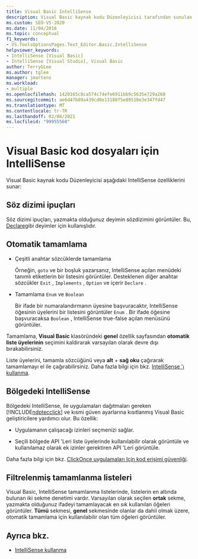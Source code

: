 ```yaml
---
title: Visual Basic IntelliSense
description: Visual Basic kaynak kodu Düzenleyicisi tarafından sunulan IntelliSense özelliklerini kullanmayı öğrenin.
ms.custom: SEO-VS-2020
ms.date: 11/04/2016
ms.topic: conceptual
f1_keywords:
- VS.ToolsOptionsPages.Text_Editor.Basic.IntelliSense
helpviewer_keywords:
- IntelliSense [Visual Basic]
- IntelliSense [Visual Studio], Visual Basic
author: TerryGLee
ms.author: tglee
manager: jmartens
ms.workload:
- multiple
ms.openlocfilehash: 1420165c8ca574c74efe6911bb9c5635e729a260
ms.sourcegitcommit: ae6d47b09a439cd0e13180f5e89510e3e347fd47
ms.translationtype: MT
ms.contentlocale: tr-TR
ms.lasthandoff: 02/08/2021
ms.locfileid: "99955560"
---
```

# <a name="intellisense-for-visual-basic-code-files"></a>Visual Basic kod dosyaları için IntelliSense

Visual Basic kaynak kodu Düzenleyicisi aşağıdaki IntelliSense özelliklerini sunar:

## <a name="syntax-tips"></a>Söz dizimi ipuçları

Söz dizimi ipuçları, yazmakta olduğunuz deyimin sözdizimini görüntüler. Bu, [Declare](/dotnet/visual-basic/language-reference/statements/declare-statement)gibi deyimler için kullanışlıdır.

## <a name="automatic-completion"></a>Otomatik tamamlama

- Çeşitli anahtar sözcüklerde tamamlama

     Örneğin, `goto` ve bir boşluk yazarsanız, IntelliSense açılan menüdeki tanımlı etiketlerin bir listesini görüntüler. Desteklenen diğer anahtar sözcükler `Exit` , `Implements` , `Option` ve içerir `Declare` .

- Tamamlama `Enum` ve `Boolean`

    Bir ifade bir numaralandırmanın üyesine başvuracaktır, IntelliSense öğesinin üyelerini bir listesini görüntüler `Enum` . Bir ifade öğesine başvuracaksa `Boolean` , IntelliSense true-false açılan menüsünü görüntüler.

Tamamlama, **Visual Basic** klasöründeki **genel** özellik sayfasından **otomatik liste üyelerinin** seçimini kaldırarak varsayılan olarak devre dışı bırakabilirsiniz.

Liste üyelerini, tamamla sözcüğünü veya **alt** + **sağ oku** çağırarak tamamlamayı el ile çağırabilirsiniz. Daha fazla bilgi için bkz. [IntelliSense 'ı kullanma](../ide/using-intellisense.md).

## <a name="intellisense-in-zone"></a>Bölgedeki IntelliSense

Bölgedeki IntelliSense, ile uygulamaları dağıtmaları gereken [!INCLUDE[ndptecclick](../deployment/includes/ndptecclick_md.md)] ve kısmi güven ayarlarına kısıtlanmış Visual Basic geliştiricilere yardımcı olur. Bu özellik:

- Uygulamanın çalışacağı izinleri seçmenizi sağlar.

- Seçili bölgede API 'Leri liste üyelerinde kullanılabilir olarak görüntüle ve kullanılamaz olarak ek izinler gerektiren API 'Leri görüntüle.

Daha fazla bilgi için bkz. [ClickOnce uygulamaları Için kod erişimi güvenliği](../deployment/code-access-security-for-clickonce-applications.md).

## <a name="filtered-completion-lists"></a>Filtrelenmiş tamamlanma listeleri

Visual Basic, IntelliSense tamamlanma listelerinde, listelerin en altında bulunan iki sekme denetimi vardır. Varsayılan olarak seçilen **ortak** sekme, yazmakta olduğunuz ifadeyi tamamlayacak en sık kullanılan öğeleri görüntüler. **Tümü** sekmesi, **genel** sekmesinde olanlar da dahil olmak üzere, otomatik tamamlama için kullanılabilir olan tüm öğeleri görüntüler.

## <a name="see-also"></a>Ayrıca bkz.

- [IntelliSense kullanma](../ide/using-intellisense.md)

